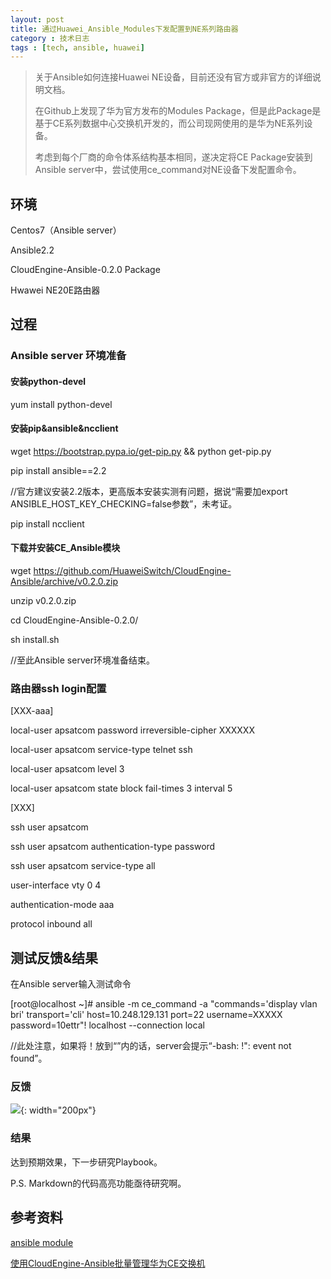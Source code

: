 ```yaml
---
layout: post
title: 通过Huawei_Ansible_Modules下发配置到NE系列路由器
category : 技术日志
tags : [tech, ansible, huawei]
---
```

>关于Ansible如何连接Huawei NE设备，目前还没有官方或非官方的详细说明文档。
>
>在Github上发现了华为官方发布的Modules Package，但是此Package是基于CE系列数据中心交换机开发的，而公司现网使用的是华为NE系列设备。
>
>考虑到每个厂商的命令体系结构基本相同，遂决定将CE Package安装到Ansible server中，尝试使用ce_command对NE设备下发配置命令。
>

## 环境
Centos7（Ansible server）

Ansible2.2

CloudEngine-Ansible-0.2.0 Package

Hwawei NE20E路由器

## 过程
### Ansible server 环境准备

#### 安装python-devel

yum install python-devel

#### 安装pip&ansible&ncclient

wget https://bootstrap.pypa.io/get-pip.py && python get-pip.py

pip install ansible==2.2

//官方建议安装2.2版本，更高版本安装实测有问题，据说“需要加export ANSIBLE_HOST_KEY_CHECKING=false参数”，未考证。

pip install ncclient

#### 下载并安装CE_Ansible模块

wget https://github.com/HuaweiSwitch/CloudEngine-Ansible/archive/v0.2.0.zip

unzip v0.2.0.zip

cd CloudEngine-Ansible-0.2.0/

sh install.sh

//至此Ansible server环境准备结束。

### 路由器ssh login配置

[XXX-aaa]

local-user apsatcom password irreversible-cipher XXXXXX

local-user apsatcom service-type telnet ssh

local-user apsatcom level 3

local-user apsatcom state block fail-times 3 interval 5

[XXX]

ssh user apsatcom

ssh user apsatcom authentication-type password

ssh user apsatcom service-type all

user-interface vty 0 4

 authentication-mode aaa

 protocol inbound all

## 测试反馈&结果
在Ansible server输入测试命令

[root@localhost ~]# ansible -m ce_command -a "commands='display vlan bri' transport='cli' host=10.248.129.131 port=22 username=XXXXX password=10ettr"! localhost --connection local

//此处注意，如果将！放到“”内的话，server会提示“-bash: !": event not found”。

### 反馈

![](   https://themeiwu.com/img/tech/20190610tech01.PNG){: width="200px"}

### 结果

达到预期效果，下一步研究Playbook。

P.S. Markdown的代码高亮功能亟待研究啊。

## 参考资料

[ansible module](https://www.cnblogs.com/v394435982/p/5600916.html)

[使用CloudEngine-Ansible批量管理华为CE交换机](https://www.jianshu.com/p/b2b3cffa972b)
